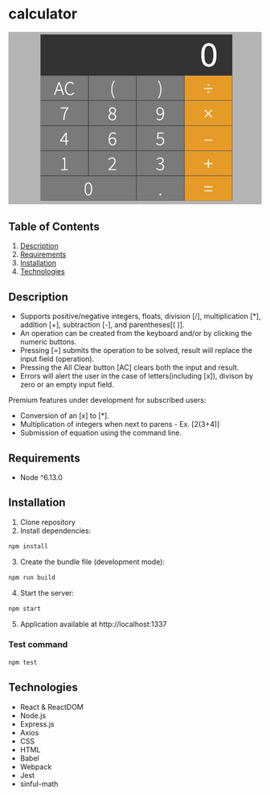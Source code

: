 # calculator

<img src="calculator.png">

## Table of Contents
1. [Description](#description)
2. [Requirements](#requirements)
3. [Installation](#installation)
4. [Technologies](#technologies)


## Description
- Supports positive/negative integers, floats, division [/], multiplication [*], addition [+], subtraction [-], and parentheses[( )].
- An operation can be created from the keyboard and/or by clicking the numeric buttons.
- Pressing [=] submits the operation to be solved, result will replace the input field (operation).
- Pressing the All Clear button [AC] clears both the input and result.
- Errors will alert the user in the case of letters(including [x]), divison by zero or an empty input field.

Premium features under development for subscribed users:
- Conversion of an [x] to [*].
- Multiplication of integers when next to parens - Ex. [2(3+4)]
- Submission of equation using the command line.


## Requirements
- Node ^6.13.0


## Installation
1. Clone repository
2. Install dependencies:
```sh
npm install
```
3. Create the bundle file (development mode):
```sh
npm run build
```
4. Start the server:
```sh
npm start
```
5. Application available at http://localhost:1337


### Test command
```sh
npm test
```

## Technologies
- React & ReactDOM
- Node.js
- Express.js
- Axios
- CSS
- HTML
- Babel
- Webpack
- Jest
- sinful-math